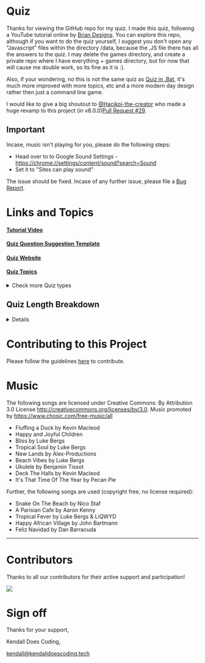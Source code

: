 # Quiz

Thanks for viewing the GitHub repo for my quiz.
I made this quiz, following a YouTube tutorial online by [Brian Designs](https://www.youtube.com/channel/UCsKsymTY_4BYR-wytLjex7A). You can explore this repo, although if you want to do the quiz yourself, I suggest you don't open any "Javascript" files within the directory /data, because the .JS file there has all the answers to the quiz. I may delete the games directory, and create a private repo where I have everything + games directory, but for now that will cause me double work, so its fine as it is :).

Also, if your wondering, no this is not the same quiz as [Quiz in .Bat](https://github.com/KendallDoesCoding/Quiz-in-.bat), it's much more improved with more topics, etc and a more modern day design rather then just a command line game.

I would like to give a big shoutout to [@Hacikoi-the-creator](https://github.com/Hachikoi-the-creator) who made a huge revamp to this project (in v8.0.0)[Pull Request #29](https://github.com/KendallDoesCoding/quiz/pull/29).

## Important

Incase, music isn't playing for you, please do the following steps:

- Head over to to Google Sound Settings - <https://chrome://settings/content/sound?search=Sound>
- Set it to "Sites can play sound"

The issue should be fixed. Incase of any further issue, please file a [Bug Report](https://github.com/KendallDoesCoding/quiz/issues/new?assignees=&labels=%F0%9F%9B%A0+goal%3A+fix&template=bug.yml).

# Links and Topics

#### [Tutorial Video](https://www.youtube.com/watch?v=f4fB9Xg2JEY)

#### [Quiz Question Suggestion Template](https://www.youtube.com/watch?v=KrGfq0vXEkc)

#### [Quiz Website](https://quiz-game-by-kendall.netlify.app/)

#### [Quiz Topics](https://quiz-game-by-kendall.netlify.app/pages/topics)

<details>
  <summary>Check more Quiz types</summary>

[Tech Quiz](https://quiz-game-by-kendall.netlify.app/pages/tech/)

[Minecraft Quiz](https://quiz-game-by-kendall.netlify.app/pages/minecraft/)

[Roblox Quiz](https://quiz-game-by-kendall.netlify.app/pages/roblox/)

[Easter Quiz](https://quiz-game-by-kendall.netlify.app/pages/easter/)

[Browsers Quiz](https://quiz-game-by-kendall.netlify.app/pages/browsers/)

[Disney Quiz](https://quiz-game-by-kendall.netlify.app/pages/disney/)

[Fruit Quiz](https://quiz-game-by-kendall.netlify.app/pages/fruit/)

[Football Quiz](https://quiz-game-by-kendall.netlify.app/pages/football/)

[Country Quiz](https://quiz-game-by-kendall.netlify.app/pages/countries/)

[U.S Presidents Quiz](https://quiz-game-by-kendall.netlify.app/pages/presidents/)

[YouTube Quiz](https://quiz-game-by-kendall.netlify.app/pages/youtube/)

[Programming Language Quiz](https://quiz-game-by-kendall.netlify.app/pages/programming_language/)

[TheOdd1sOut Quiz](https://quiz-game-by-kendall.netlify.app/pages/theodd1sout/)

</details>

## Quiz Length Breakdown

<details>

### Mini Quiz - _3 Questions_

- Browsers Quiz
- How Well Do You Know Kendall Quiz

### Medium Quiz - _5 questions_

- Tech Quiz
- Disney Quiz
- Country Quiz
- U.S Presidents Quiz
- Programming Language Quiz

### Above Medium Quiz - _7 questions_

- Roblox Quiz

### Normal Quiz - _10 questions_

- Minecraft Quiz
- Fruit Quiz
- Football Quiz
- YouTube Quiz
- Jaiden Animations Quiz

### Above Normal Quiz - _13 questions_

- Easter Quiz

### Mega Quiz - _15 questions_

- Main Quiz
- Christmas Quiz
- TheOdd1sOut Quiz

</details>

# Contributing to this Project

Please follow the guidelines [here](./CONTRIBUTING.md) to contribute.

# Music

The following songs are licensed under Creative Commons: By Attribution 3.0 License
<http://creativecommons.org/licenses/by/3.0>.
Music promoted by <https://www.chosic.com/free-music/all>

- Fluffing a Duck by Kevin Macleod
- Happy and Joyful Children
- Bliss by Luke Bergs
- Tropical Soul by Luke Bergs
- New Lands by Alex-Productions
- Beach Vibes by Luke Bergs
- Ukulele by Benjamin Tissot
- Deck The Halls by Kevin Macleod
- It's That Time Of The Year by Pecan Pie

Further, the following songs are used (copyright free, no license required):

- Snake On The Beach by Nico Staf
- A Parisian Cafe by Aaron Kenny
- Tropical Fever by Luke Bergs & LiQWYD
- Happy African Village by John Bartmann
- Feliz Navidad by Dan Barracuda

---

# Contributors

Thanks to all our contributors for their active support and participation!

<a href = "https://github.com/KendallDoesCoding/quiz">
  <img src = "https://contrib.rocks/image?repo=KendallDoesCoding/quiz"/></a>

# Sign off

Thanks for your support,

Kendall Does Coding,

<kendall@kendalldoescoding.tech>
